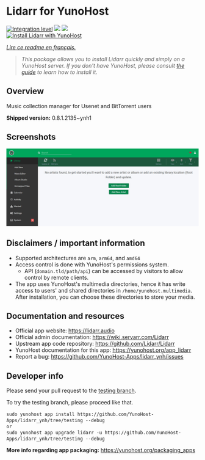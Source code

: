 <!--
N.B.: This README was automatically generated by https://github.com/YunoHost/apps/tree/master/tools/README-generator
It shall NOT be edited by hand.
-->

# Lidarr for YunoHost

[![Integration level](https://dash.yunohost.org/integration/lidarr.svg)](https://dash.yunohost.org/appci/app/lidarr) ![](https://ci-apps.yunohost.org/ci/badges/lidarr.status.svg) ![](https://ci-apps.yunohost.org/ci/badges/lidarr.maintain.svg)  
[![Install Lidarr with YunoHost](https://install-app.yunohost.org/install-with-yunohost.svg)](https://install-app.yunohost.org/?app=lidarr)

*[Lire ce readme en français.](./README_fr.md)*

> *This package allows you to install Lidarr quickly and simply on a YunoHost server.
If you don't have YunoHost, please consult [the guide](https://yunohost.org/#/install) to learn how to install it.*

## Overview

Music collection manager for Usenet and BitTorrent users

**Shipped version:** 0.8.1.2135~ynh1



## Screenshots

![](./doc/screenshots/screenshot.jpg)

## Disclaimers / important information

* Supported architectures are `arm`, `arm64`, and `amd64`
* Access control is done with YunoHost's permissions system.
  * API (`domain.tld/path/api`) can be accessed by visitors to allow control by remote clients.
* The app uses YunoHost's multimedia directories, hence it has write access to users' and shared directories in `/home/yunohost.multimedia`. After installation, you can choose these directories to store your media.

## Documentation and resources

* Official app website: https://lidarr.audio
* Official admin documentation: https://wiki.servarr.com/Lidarr
* Upstream app code repository: https://github.com/Lidarr/Lidarr
* YunoHost documentation for this app: https://yunohost.org/app_lidarr
* Report a bug: https://github.com/YunoHost-Apps/lidarr_ynh/issues

## Developer info

Please send your pull request to the [testing branch](https://github.com/YunoHost-Apps/lidarr_ynh/tree/testing).

To try the testing branch, please proceed like that.
```
sudo yunohost app install https://github.com/YunoHost-Apps/lidarr_ynh/tree/testing --debug
or
sudo yunohost app upgrade lidarr -u https://github.com/YunoHost-Apps/lidarr_ynh/tree/testing --debug
```

**More info regarding app packaging:** https://yunohost.org/packaging_apps